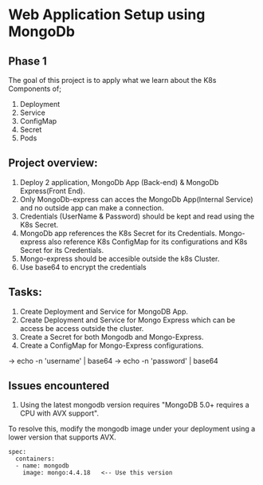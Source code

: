 # Web Application Setup using MongoDb

## Phase 1

The goal of this project is to apply what we learn about the K8s Components of;
1. Deployment
2. Service
3. ConfigMap
4. Secret
5. Pods

## Project overview:
1. Deploy 2 application, MongoDb App (Back-end) & MongoDb Express(Front End).
2. Only MongoDb-express can acces the MongoDb App(Internal Service) and no outside app can make a connection.
3. Credentials (UserName & Password) should be kept and read using the K8s Secret.
4. MongoDb app references the K8s Secret for its Credentials. Mongo-express also reference K8s ConfigMap for its configurations and K8s Secret for its Credentials.
5. Mongo-express should be accesible outside the k8s Cluster.
6. Use base64 to encrypt the credentials

## Tasks:
1. Create Deployment and Service for MongoDB App.
2. Create Deployment and Service for Mongo Express which can be access be access outside the cluster.
3. Create a Secret for both Mongodb and Mongo-Express.
4. Create a ConfigMap for Mongo-Express configurations.


-> echo -n 'username' | base64
-> echo -n 'password' | base64

## Issues encountered
1. Using the latest mongodb version requires "MongoDB 5.0+ requires a CPU with AVX support". 

To resolve this, modify the mongodb image under your deployment using a lower version that supports AVX.
```
spec:
  containers:
  - name: mongodb
    image: mongo:4.4.18   <-- Use this version
```
